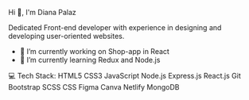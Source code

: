 Hi 👋, I'm Diana Palaz

Dedicated Front-end developer with experience in designing and developing user-oriented websites.

- 🔭 I’m currently working on Shop-app in React
- 🌱 I’m currently learning Redux and Node.js
  
💻 Tech Stack:
HTML5 CSS3 JavaScript Node.js Express.js React.js Git Bootstrap SCSS CSS Figma Canva Netlify MongoDB

